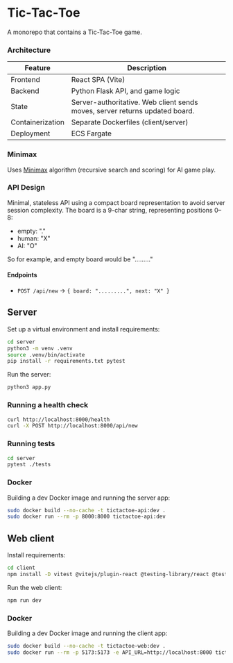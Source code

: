 # Tic‑Tac‑Toe

A monorepo that contains a Tic-Tac-Toe game.

### Architecture

| Feature          | Description                                           |
|------------------|-------------------------------------------------------|
| Frontend         | React SPA (Vite)                                     |
| Backend          | Python Flask API, and game logic                     |
| State            | Server-authoritative. Web client sends moves, server returns updated board. |
| Containerization  | Separate Dockerfiles (client/server)                 |
| Deployment       | ECS Fargate                                          |


### Minimax

Uses [Minimax](https://en.wikipedia.org/wiki/Minimax) algorithm (recursive search
and scoring) for AI game play.

### API Design

Minimal, stateless API using a compact board representation to avoid server
session complexity. The board is a 9-char string, representing positions 0–8:

- empty: "."
- human: "X"
- AI: "O"

So for example, and empty board would be "........."

#### Endpoints

- `POST /api/new` -> `{ board: ".........", next: "X" }`

## Server

Set up a virtual environment and install requirements:

```bash
cd server
python3 -m venv .venv
source .venv/bin/activate
pip install -r requirements.txt pytest
```

Run the server:

```bash
python3 app.py
```

### Running a health check

```bash
curl http://localhost:8000/health
curl -X POST http://localhost:8000/api/new
```

### Running tests

```bash
cd server
pytest ./tests
```

### Docker

Building a dev Docker image and running the server app:

```bash
sudo docker build --no-cache -t tictactoe-api:dev .
sudo docker run --rm -p 8000:8000 tictactoe-api:dev
```

## Web client

Install requirements:

```bash
cd client
npm install -D vitest @vitejs/plugin-react @testing-library/react @testing-library/jest-dom
```

Run the web client:

```bash
npm run dev
```

### Docker

Building a dev Docker image and running the client app:

```bash
sudo docker build --no-cache -t tictactoe-web:dev .
sudo docker run --rm -p 5173:5173 -e API_URL=http://localhost:8000 tictactoe-web:dev
```